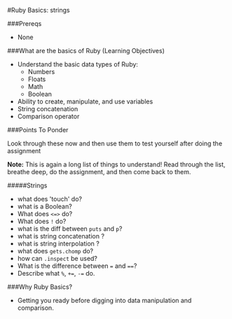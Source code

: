 #Ruby Basics: strings

###Prereqs
- None

###What are the basics of Ruby (Learning Objectives)
- Understand the basic data types of Ruby:
    - Numbers
    - Floats
    - Math
    - Boolean
- Ability to create, manipulate, and use variables
- String concatenation
- Comparison operator

###Points To Ponder

Look through these now and then use them to test yourself after doing the assignment

**Note:** This is again a long list of things to understand! Read through the list, breathe deep, do the assignment, and then come back to them.


#####Strings

* what does 'touch' do?
* what is a Boolean?
* What does `<=>` do?
* What does `!` do?
* what is the diff between `puts` and `p`?
* what is string concatenation ?
* what is string interpolation ?
* what does `gets.chomp` do?
* how can `.inspect` be used?
* What is the difference between `=` and `==`?
* Describe what `%`, `+=`, `-=` do.


###Why Ruby Basics?
- Getting you ready before digging into data manipulation and comparison.

